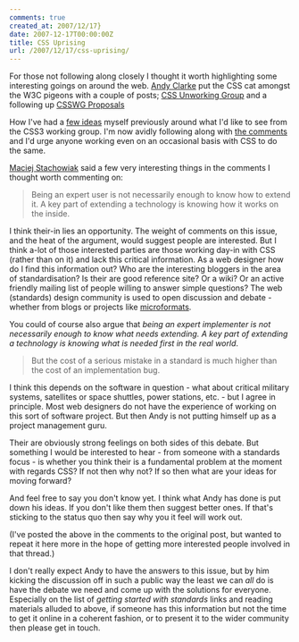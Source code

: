 ```yaml
---
comments: true
created_at: 2007/12/17}
date: 2007-12-17T00:00:00Z
title: CSS Uprising
url: /2007/12/17/css-uprising/
---
```


For those not following along closely I thought it worth highlighting some interesting goings on around the web. [Andy Clarke](http://www.stuffandnonsense.co.uk/) put the CSS cat amongst the W3C pigeons with a couple of posts; [CSS Unworking Group](http://www.stuffandnonsense.co.uk/malarkey/more/css_unworking_group/) and a following up [CSSWG Proposals](http://www.stuffandnonsense.co.uk/malarkey/more/csswg_proposals/)

How I've had a [few ideas](http://morethanseven.net/posts/css-snapshots-css3-modules-and-an-agile-way-forward/) myself previously around what I'd like to see from the CSS3 working group. I'm now avidly following along with [the comments](http://www.stuffandnonsense.co.uk/malarkey/comments/csswg_proposals/) and I'd urge anyone working even on an occasional basis with CSS to do the same.

[Maciej Stachowiak](http://webkit.org/blog/) said a few very interesting things in the comments I thought worth commenting on:

> Being an expert user is not necessarily enough to know how to extend it. A key part of extending a technology is knowing how it works on the inside.

I think their-in lies an opportunity. The weight of comments on this issue, and the heat of the argument, would suggest people are interested. But I think a-lot of those interested parties are those working day-in with CSS (rather than on it) and lack this critical information. As a web designer how do I find this information out? Who are the interesting bloggers in the area of standardisation? Is their are good reference site? Or a wiki? Or an active friendly mailing list of people willing to answer simple questions? The web (standards) design community is used to open discussion and debate - whether from blogs or projects like [microformats](http://microformats.org).

You could of course also argue that *being an expert implementer is not necessarily enough to know what needs extending. A key part of extending a technology is knowing what is needed first in the real world*.

> But the cost of a serious mistake in a standard is much higher than the cost of an implementation bug.

I think this depends on the software in question - what about critical military systems, satellites or space shuttles, power stations, etc. - but I agree in principle. Most web designers do not have the experience of working on this sort of software project. But then Andy is not putting himself up as a project management guru.

Their are obviously strong feelings on both sides of this debate. But something I would be interested to hear - from someone with a standards focus - is whether you think their is a fundamental problem at the moment with regards CSS? If not then why not? If so then what are your ideas for moving forward?

And feel free to say you don't know yet. I think what Andy has done is put down his ideas. If you don't like them then suggest better ones. If that's sticking to the status quo then say why you it feel will work out.

(I've posted the above in the comments to the original post, but wanted to repeat it here more in the hope of getting more interested people involved in that thread.)

I don't really expect Andy to have the answers to this issue, but by him kicking the discussion off in such a public way the least we can *all* do is have the debate we need and come up with the solutions for everyone. Especially on the list of *getting started with standards* links and reading materials alluded to above, if someone has this information but not the time to get it online in a coherent fashion, or to present it to the wider community then please get in touch.
